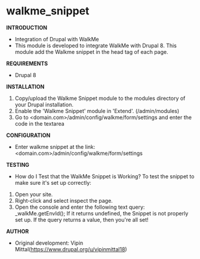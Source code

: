 # walkme_snippet

**INTRODUCTION** 
- Integration of Drupal with WalkMe
- This module is developed to integrate WalkMe with Drupal 8. This module add the Walkme snippet in the head tag of each page.

**REQUIREMENTS**
- Drupal 8

**INSTALLATION**
1. Copy/upload the Walkme Snippet module to the modules directory of your Drupal installation.
2. Enable the 'Walkme Snippet' module in 'Extend'. (/admin/modules)
3. Go to <domain.com>/admin/config/walkme/form/settings and enter the code in the textarea

**CONFIGURATION**
- Enter walkme snippet at the link: <domain.com>/admin/config/walkme/form/settings

**TESTING**
- How do I Test that the WalkMe Snippet is Working?
To test the snippet to make sure it's set up correctly:
1. Open your site.
2. Right-click and select inspect the page.
3. Open the console and enter the following text query: _walkMe.getEnvId();
   If it returns undefined, the Snippet is not properly set up. If the query returns a value, then you're all set!

**AUTHOR**
- Original development: Vipin Mittal(https://www.drupal.org/u/vipinmittal18)